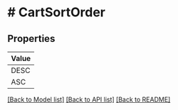 # # CartSortOrder


## Properties 



| Value |
------------ | 
DESC|DESC
ASC|ASC

[[Back to Model list]](../../README.md#models) [[Back to API list]](../../README.md#endpoints) [[Back to README]](../../README.md)

